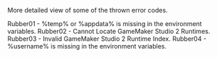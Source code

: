 More detailed view of some of the thrown error codes.

Rubber01 - %temp% or %appdata% is missing in the environment variables.
Rubber02 - Cannot Locate GameMaker Studio 2 Runtimes.
Rubber03 - Invalid GameMaker Studio 2 Runtime Index.
Rubber04 - %username% is missing in the environment variables.